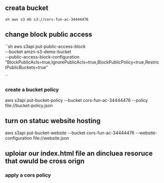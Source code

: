 ## creata  bucket
``sh
aws s3 mb s3://cors-fun-ac-34444476
``
## change block public access
``sh
aws s3api put-public-access-block \
    --bucket amzn-s3-demo-bucket \
    --public-access-block-configuration "BlockPublicAcls=true,IgnorePublicAcls=true,BlockPublicPolicy=true,RestrictPublicBuckets=true"

``

### create a bucket policy
aws s3api put-bucket-policy --bucket cors-fun-ac-34444476 --policy file://bucket-policy.json


## turn on statuc website hosting

aws s3api put-bucket-website --bucket cors-fun-ac-34444476 --website-configuration file://website.json

## uploiar our index.html file an dincluea resoruce that owuld be cross orign


### apply a cors policy